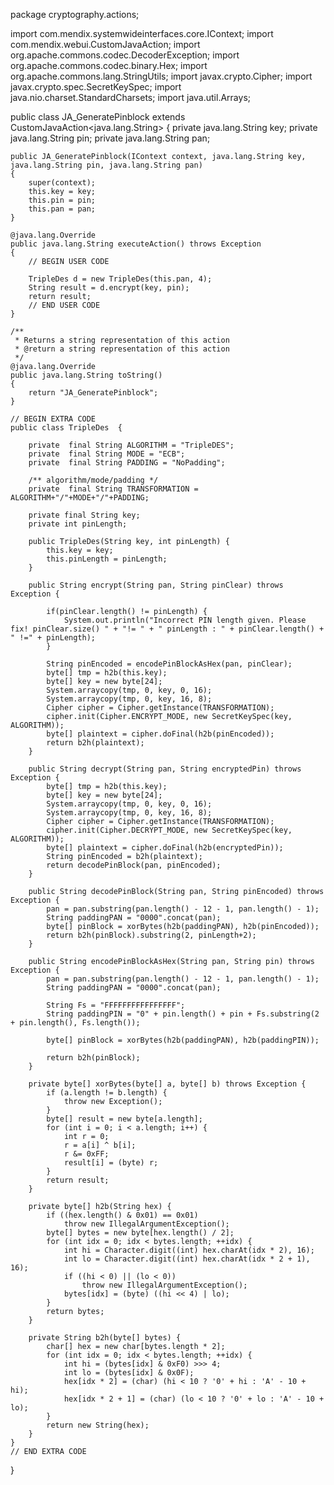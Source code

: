 package cryptography.actions;

import com.mendix.systemwideinterfaces.core.IContext;
import com.mendix.webui.CustomJavaAction;
import org.apache.commons.codec.DecoderException;
import org.apache.commons.codec.binary.Hex;
import org.apache.commons.lang.StringUtils;
import javax.crypto.Cipher;
import javax.crypto.spec.SecretKeySpec;
import java.nio.charset.StandardCharsets;
import java.util.Arrays;

public class JA_GeneratePinblock extends CustomJavaAction<java.lang.String>
{
	private java.lang.String key;
	private java.lang.String pin;
	private java.lang.String pan;

	public JA_GeneratePinblock(IContext context, java.lang.String key, java.lang.String pin, java.lang.String pan)
	{
		super(context);
		this.key = key;
		this.pin = pin;
		this.pan = pan;
	}

	@java.lang.Override
	public java.lang.String executeAction() throws Exception
	{
		// BEGIN USER CODE

        TripleDes d = new TripleDes(this.pan, 4);
        String result = d.encrypt(key, pin);
        return result;
		// END USER CODE
	}

	/**
	 * Returns a string representation of this action
	 * @return a string representation of this action
	 */
	@java.lang.Override
	public java.lang.String toString()
	{
		return "JA_GeneratePinblock";
	}

	// BEGIN EXTRA CODE
    public class TripleDes  {

        private  final String ALGORITHM = "TripleDES";
        private  final String MODE = "ECB";
        private  final String PADDING = "NoPadding";

        /** algorithm/mode/padding */
        private  final String TRANSFORMATION = ALGORITHM+"/"+MODE+"/"+PADDING;

        private final String key;
        private int pinLength;

        public TripleDes(String key, int pinLength) {
            this.key = key;
            this.pinLength = pinLength;
        }

        public String encrypt(String pan, String pinClear) throws Exception {

            if(pinClear.length() != pinLength) {
                System.out.println("Incorrect PIN length given. Please fix! pinClear.size() " + "!= " + " pinLength : " + pinClear.length() + " !=" + pinLength);
            }

            String pinEncoded = encodePinBlockAsHex(pan, pinClear);
            byte[] tmp = h2b(this.key);
            byte[] key = new byte[24];
            System.arraycopy(tmp, 0, key, 0, 16);
            System.arraycopy(tmp, 0, key, 16, 8);
            Cipher cipher = Cipher.getInstance(TRANSFORMATION);
            cipher.init(Cipher.ENCRYPT_MODE, new SecretKeySpec(key, ALGORITHM));
            byte[] plaintext = cipher.doFinal(h2b(pinEncoded));
            return b2h(plaintext);
        }

        public String decrypt(String pan, String encryptedPin) throws Exception {
            byte[] tmp = h2b(this.key);
            byte[] key = new byte[24];
            System.arraycopy(tmp, 0, key, 0, 16);
            System.arraycopy(tmp, 0, key, 16, 8);
            Cipher cipher = Cipher.getInstance(TRANSFORMATION);
            cipher.init(Cipher.DECRYPT_MODE, new SecretKeySpec(key, ALGORITHM));
            byte[] plaintext = cipher.doFinal(h2b(encryptedPin));
            String pinEncoded = b2h(plaintext);
            return decodePinBlock(pan, pinEncoded);
        }

        public String decodePinBlock(String pan, String pinEncoded) throws Exception {
            pan = pan.substring(pan.length() - 12 - 1, pan.length() - 1);
            String paddingPAN = "0000".concat(pan);
            byte[] pinBlock = xorBytes(h2b(paddingPAN), h2b(pinEncoded));
            return b2h(pinBlock).substring(2, pinLength+2);
        }

        public String encodePinBlockAsHex(String pan, String pin) throws Exception {
            pan = pan.substring(pan.length() - 12 - 1, pan.length() - 1);
            String paddingPAN = "0000".concat(pan);

            String Fs = "FFFFFFFFFFFFFFFF";
            String paddingPIN = "0" + pin.length() + pin + Fs.substring(2 + pin.length(), Fs.length());

            byte[] pinBlock = xorBytes(h2b(paddingPAN), h2b(paddingPIN));

            return b2h(pinBlock);
        }

        private byte[] xorBytes(byte[] a, byte[] b) throws Exception {
            if (a.length != b.length) {
                throw new Exception();
            }
            byte[] result = new byte[a.length];
            for (int i = 0; i < a.length; i++) {
                int r = 0;
                r = a[i] ^ b[i];
                r &= 0xFF;
                result[i] = (byte) r;
            }
            return result;
        }

        private byte[] h2b(String hex) {
            if ((hex.length() & 0x01) == 0x01)
                throw new IllegalArgumentException();
            byte[] bytes = new byte[hex.length() / 2];
            for (int idx = 0; idx < bytes.length; ++idx) {
                int hi = Character.digit((int) hex.charAt(idx * 2), 16);
                int lo = Character.digit((int) hex.charAt(idx * 2 + 1), 16);
                if ((hi < 0) || (lo < 0))
                    throw new IllegalArgumentException();
                bytes[idx] = (byte) ((hi << 4) | lo);
            }
            return bytes;
        }

        private String b2h(byte[] bytes) {
            char[] hex = new char[bytes.length * 2];
            for (int idx = 0; idx < bytes.length; ++idx) {
                int hi = (bytes[idx] & 0xF0) >>> 4;
                int lo = (bytes[idx] & 0x0F);
                hex[idx * 2] = (char) (hi < 10 ? '0' + hi : 'A' - 10 + hi);
                hex[idx * 2 + 1] = (char) (lo < 10 ? '0' + lo : 'A' - 10 + lo);
            }
            return new String(hex);
        }
    }
	// END EXTRA CODE
}

